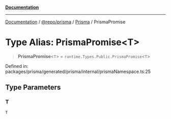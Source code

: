 [**Documentation**](../../../../../README.md)

***

[Documentation](../../../../../README.md) / [@repo/prisma](../../../README.md) / [Prisma](../README.md) / PrismaPromise

# Type Alias: PrismaPromise\<T\>

> **PrismaPromise**\<`T`\> = `runtime.Types.Public.PrismaPromise`\<`T`\>

Defined in: packages/prisma/generated/prisma/internal/prismaNamespace.ts:25

## Type Parameters

### T

`T`
